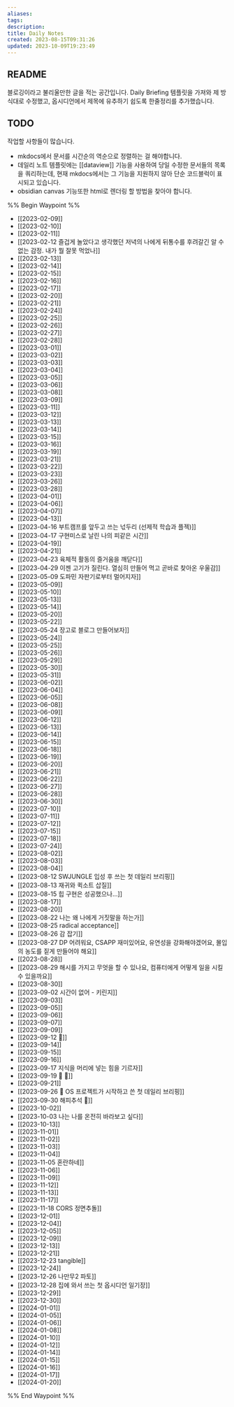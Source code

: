 ```yaml
---
aliases: 
tags: 
description:
title: Daily Notes
created: 2023-08-15T09:31:26
updated: 2023-10-09T19:23:49
---
```


## README

블로깅이라고 불리울만한 글을 적는 공간입니다. Daily Briefing 템플릿을 가져와 제 방식대로 수정했고, 옵시디언에서 제목에 유추하기 쉽도록 한줄정리를 추가했습니다.

## TODO

작업할 사항들이 많습니다. 

- mkdocs에서 문서를 시간순의 역순으로 정렬하는 걸 해야합니다.
- 데일리 노트 템플릿에는 [[dataview]] 기능을 사용하여 당일 수정한 문서들의 목록을 쿼리하는데, 현재 mkdocs에서는 그 기능을 지원하지 않아 단순 코드블럭이 표시되고 있습니다.
- obsidian canvas 기능또한 html로 렌더링 할 방법을 찾아야 합니다.

%% Begin Waypoint %%
- [[2023-02-09]]
- [[2023-02-10]]
- [[2023-02-11]]
- [[2023-02-12 즐겁게 놀았다고 생각했던 저녁의 나에게 뒤통수를 후려갈긴 알 수 없는 감정. 내가 뭘 잘못 먹었나]]
- [[2023-02-13]]
- [[2023-02-14]]
- [[2023-02-15]]
- [[2023-02-16]]
- [[2023-02-17]]
- [[2023-02-20]]
- [[2023-02-21]]
- [[2023-02-24]]
- [[2023-02-25]]
- [[2023-02-26]]
- [[2023-02-27]]
- [[2023-02-28]]
- [[2023-03-01]]
- [[2023-03-02]]
- [[2023-03-03]]
- [[2023-03-04]]
- [[2023-03-05]]
- [[2023-03-06]]
- [[2023-03-08]]
- [[2023-03-09]]
- [[2023-03-11]]
- [[2023-03-12]]
- [[2023-03-13]]
- [[2023-03-14]]
- [[2023-03-15]]
- [[2023-03-16]]
- [[2023-03-19]]
- [[2023-03-21]]
- [[2023-03-22]]
- [[2023-03-23]]
- [[2023-03-26]]
- [[2023-03-28]]
- [[2023-04-01]]
- [[2023-04-06]]
- [[2023-04-07]]
- [[2023-04-13]]
- [[2023-04-16 부트캠프를 앞두고 쓰는 넋두리 (선제적 학습과 플젝)]]
- [[2023-04-17 구현미스로 날린 나의 피같은 시간]]
- [[2023-04-19]]
- [[2023-04-21]]
- [[2023-04-23 육체적 활동의 즐거움을 깨닫다]]
- [[2023-04-29 이젠 고기가 질린다. 열심히 만들어 먹고 곧바로 찾아온 우울감]]
- [[2023-05-09 도파민 자판기로부터 멀어지자]]
- [[2023-05-09]]
- [[2023-05-10]]
- [[2023-05-13]]
- [[2023-05-14]]
- [[2023-05-20]]
- [[2023-05-22]]
- [[2023-05-24 장고로 블로그 만들어보자]]
- [[2023-05-24]]
- [[2023-05-25]]
- [[2023-05-26]]
- [[2023-05-29]]
- [[2023-05-30]]
- [[2023-05-31]]
- [[2023-06-02]]
- [[2023-06-04]]
- [[2023-06-05]]
- [[2023-06-08]]
- [[2023-06-09]]
- [[2023-06-12]]
- [[2023-06-13]]
- [[2023-06-14]]
- [[2023-06-15]]
- [[2023-06-18]]
- [[2023-06-19]]
- [[2023-06-20]]
- [[2023-06-21]]
- [[2023-06-22]]
- [[2023-06-27]]
- [[2023-06-28]]
- [[2023-06-30]]
- [[2023-07-10]]
- [[2023-07-11]]
- [[2023-07-12]]
- [[2023-07-15]]
- [[2023-07-18]]
- [[2023-07-24]]
- [[2023-08-02]]
- [[2023-08-03]]
- [[2023-08-04]]
- [[2023-08-12 SWJUNGLE 입성 후 쓰는 첫 데일리 브리핑]]
- [[2023-08-13 재귀와 퀵소트 삽질]]
- [[2023-08-15 힙 구현은 성공했으나...]]
- [[2023-08-17]]
- [[2023-08-20]]
- [[2023-08-22 나는 왜 나에게 거짓말을 하는가]]
- [[2023-08-25 radical acceptance]]
- [[2023-08-26 감 잡기]]
- [[2023-08-27 DP 어려워요, CSAPP 재미있어요, 유연성을 강화해야겠어요, 몰입의 농도를 짙게 만들어야 해요]]
- [[2023-08-28]]
- [[2023-08-29 해시를 가지고 무엇을 할 수 있나요, 컴퓨터에게 어떻게 일을 시킬 수 있을까요]]
- [[2023-08-30]]
- [[2023-09-02 시간이 없어 - 키린지]]
- [[2023-09-03]]
- [[2023-09-05]]
- [[2023-09-06]]
- [[2023-09-07]]
- [[2023-09-09]]
- [[2023-09-12 🤯]]
- [[2023-09-14]]
- [[2023-09-15]]
- [[2023-09-16]]
- [[2023-09-17 지식을 머리에 넣는 힘을 기르자]]
- [[2023-09-19  🫸 🫷]]
- [[2023-09-21]]
- [[2023-09-26 🍰 OS 프로젝트가 시작하고 쓴 첫 데일리 브리핑]]
- [[2023-09-30 해피추석 🍁]]
- [[2023-10-02]]
- [[2023-10-03 나는 나를 온전히 바라보고 싶다]]
- [[2023-10-13]]
- [[2023-11-01]]
- [[2023-11-02]]
- [[2023-11-03]]
- [[2023-11-04]]
- [[2023-11-05 혼란하네]]
- [[2023-11-06]]
- [[2023-11-09]]
- [[2023-11-12]]
- [[2023-11-13]]
- [[2023-11-17]]
- [[2023-11-18 CORS 정면추돌]]
- [[2023-12-01]]
- [[2023-12-04]]
- [[2023-12-05]]
- [[2023-12-09]]
- [[2023-12-13]]
- [[2023-12-21]]
- [[2023-12-23 tangible]]
- [[2023-12-24]]
- [[2023-12-26 나만무2 파토]]
- [[2023-12-28 집에 와서 쓰는 첫 옵시디언 일기장]]
- [[2023-12-29]]
- [[2023-12-30]]
- [[2024-01-01]]
- [[2024-01-05]]
- [[2024-01-06]]
- [[2024-01-08]]
- [[2024-01-10]]
- [[2024-01-12]]
- [[2024-01-14]]
- [[2024-01-15]]
- [[2024-01-16]]
- [[2024-01-17]]
- [[2024-01-20]]

%% End Waypoint %%
